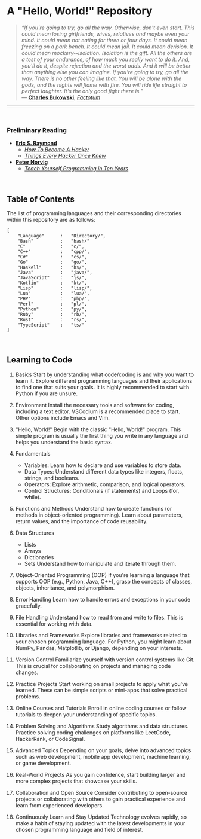 # A "Hello, World!" Repository

> *“If you're going to try, go all the way. Otherwise, don't even start. This could mean losing girlfriends, wives, relatives and maybe even your mind. It could mean not eating for three or four days. It could mean freezing on a park bench. It could mean jail. It could mean derision. It could mean mockery--isolation. Isolation is the gift. All the others are a test of your endurance, of how much you really want to do it. And, you'll do it, despite rejection and the worst odds. And it will be better than anything else you can imagine. If you're going to try, go all the way. There is no other feeling like that. You will be alone with the gods, and the nights will flame with fire. You will ride life straight to perfect laughter. It's the only good fight there is.”* <br>
> ― **[Charles Bukowski](https://en.wikipedia.org/wiki/Charles_Bukowski)**, *[Factotum](https://en.wikipedia.org/wiki/Factotum_(novel))*

***

<br>

### Preliminary Reading
- **[Eric S. Raymond](https://en.wikipedia.org/wiki/Eric_S._Raymond)**
    - *[How To Become A Hacker](http://www.catb.org/~esr/faqs/hacker-howto.html)*
    - *[Things Every Hacker Once Knew](http://www.catb.org/~esr/faqs/things-every-hacker-once-knew/)*
- **[Peter Norvig](https://en.wikipedia.org/wiki/Peter_Norvig)**
    - *[Teach Yourself Programming in Ten Years](https://norvig.com/21-days.html)*

<br>

## Table of Contents

The list of programming languages and their corresponding directories within this repository are as follows:

    [
        "Language"      :   "Directory/",
        "Bash"          :   "bash/"
        "C"             :   "c/",
        "C++"           :   "cpp/",
        "C#"            :   "cs/",
        "Go"            :   "go/",
        "Haskell"       :   "hs/",
        "Java"          :   "java/",
        "JavaScript"    :   "js/",
        "Kotlin"        :   "kt/",
        "Lisp"          :   "lisp/",
        "Lua"           :   "lua/",
        "PHP"           :   "php/",
        "Perl"          :   "pl/",
        "Python"        :   "py/",
        "Ruby"          :   "rb/",
        "Rust"          :   "rs/",
        "TypeScript"    :   "ts/"
    ]

<br>

## Learning to Code

01. Basics
Start by understanding what code/coding is and why you want to learn it. Explore different programming languages and their applications to find one that suits your goals. It is highly recommended to start with Python if you are unsure.

02. Environment
Install the necessary tools and software for coding, including a text editor. VSCodium is a recommended place to start. Other options include Emacs and Vim.

03. "Hello, World!"
Begin with the classic "Hello, World!" program. This simple program is usually the first thing you write in any language and helps you understand the basic syntax.

04. Fundamentals
    - Variables: Learn how to declare and use variables to store data.
    - Data Types: Understand different data types like integers, floats, strings, and booleans.
    - Operators: Explore arithmetic, comparison, and logical operators.
    - Control Structures: Conditionals (if statements) and Loops (for, while).

05. Functions and Methods
Understand how to create functions (or methods in object-oriented programming). Learn about parameters, return values, and the importance of code reusability.

06. Data Structures
    - Lists
    - Arrays
    - Dictionaries
    - Sets
    Understand how to manipulate and iterate through them.

07. Object-Oriented Programming (OOP)
If you're learning a language that supports OOP (e.g., Python, Java, C++), grasp the concepts of classes, objects, inheritance, and polymorphism.

08. Error Handling
Learn how to handle errors and exceptions in your code gracefully.

09. File Handling
Understand how to read from and write to files. This is essential for working with data.

10. Libraries and Frameworks
Explore libraries and frameworks related to your chosen programming language. For Python, you might learn about NumPy, Pandas, Matplotlib, or Django, depending on your interests.

11. Version Control
Familiarize yourself with version control systems like Git. This is crucial for collaborating on projects and managing code changes.

12. Practice Projects
Start working on small projects to apply what you've learned. These can be simple scripts or mini-apps that solve practical problems.

13. Online Courses and Tutorials
Enroll in online coding courses or follow tutorials to deepen your understanding of specific topics.

14. Problem Solving and Algorithms
Study algorithms and data structures. Practice solving coding challenges on platforms like LeetCode, HackerRank, or CodeSignal.

15. Advanced Topics
Depending on your goals, delve into advanced topics such as web development, mobile app development, machine learning, or game development.

16. Real-World Projects
As you gain confidence, start building larger and more complex projects that showcase your skills.

17. Collaboration and Open Source
Consider contributing to open-source projects or collaborating with others to gain practical experience and learn from experienced developers.

18. Continuously Learn and Stay Updated
Technology evolves rapidly, so make a habit of staying updated with the latest developments in your chosen programming language and field of interest.
